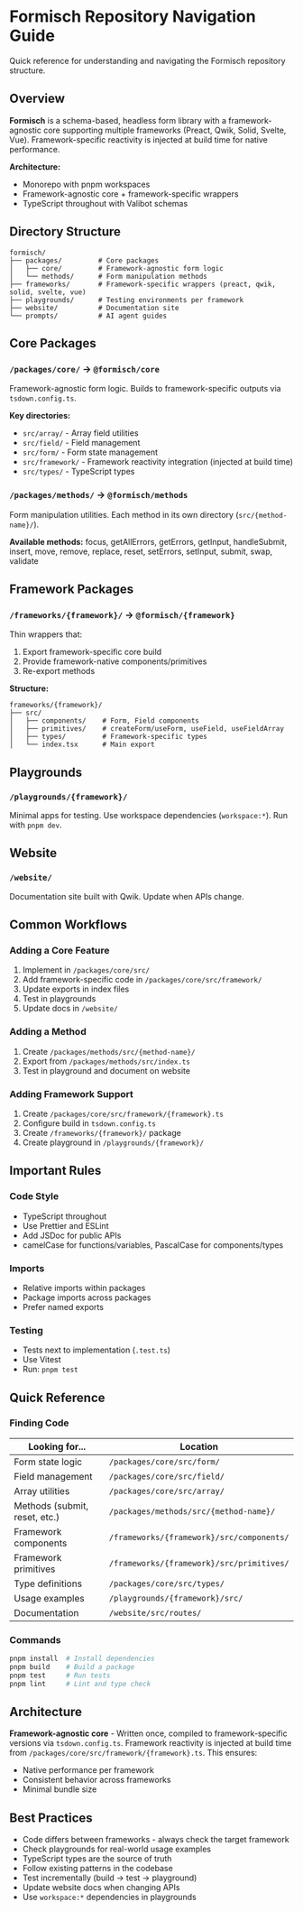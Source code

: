 # Formisch Repository Navigation Guide

Quick reference for understanding and navigating the Formisch repository structure.

## Overview

**Formisch** is a schema-based, headless form library with a framework-agnostic core supporting multiple frameworks (Preact, Qwik, Solid, Svelte, Vue). Framework-specific reactivity is injected at build time for native performance.

**Architecture:**

- Monorepo with pnpm workspaces
- Framework-agnostic core + framework-specific wrappers
- TypeScript throughout with Valibot schemas

## Directory Structure

```
formisch/
├── packages/         # Core packages
│   ├── core/         # Framework-agnostic form logic
│   └── methods/      # Form manipulation methods
├── frameworks/       # Framework-specific wrappers (preact, qwik, solid, svelte, vue)
├── playgrounds/      # Testing environments per framework
├── website/          # Documentation site
└── prompts/          # AI agent guides
```

## Core Packages

### `/packages/core/` → `@formisch/core`

Framework-agnostic form logic. Builds to framework-specific outputs via `tsdown.config.ts`.

**Key directories:**

- `src/array/` - Array field utilities
- `src/field/` - Field management
- `src/form/` - Form state management
- `src/framework/` - Framework reactivity integration (injected at build time)
- `src/types/` - TypeScript types

### `/packages/methods/` → `@formisch/methods`

Form manipulation utilities. Each method in its own directory (`src/{method-name}/`).

**Available methods:** focus, getAllErrors, getErrors, getInput, handleSubmit, insert, move, remove, replace, reset, setErrors, setInput, submit, swap, validate

## Framework Packages

### `/frameworks/{framework}/` → `@formisch/{framework}`

Thin wrappers that:

1. Export framework-specific core build
2. Provide framework-native components/primitives
3. Re-export methods

**Structure:**

```
frameworks/{framework}/
├── src/
│   ├── components/    # Form, Field components
│   ├── primitives/    # createForm/useForm, useField, useFieldArray
│   ├── types/         # Framework-specific types
│   └── index.tsx      # Main export
```

## Playgrounds

### `/playgrounds/{framework}/`

Minimal apps for testing. Use workspace dependencies (`workspace:*`). Run with `pnpm dev`.

## Website

### `/website/`

Documentation site built with Qwik. Update when APIs change.

## Common Workflows

### Adding a Core Feature

1. Implement in `/packages/core/src/`
2. Add framework-specific code in `/packages/core/src/framework/`
3. Update exports in index files
4. Test in playgrounds
5. Update docs in `/website/`

### Adding a Method

1. Create `/packages/methods/src/{method-name}/`
2. Export from `/packages/methods/src/index.ts`
3. Test in playground and document on website

### Adding Framework Support

1. Create `/packages/core/src/framework/{framework}.ts`
2. Configure build in `tsdown.config.ts`
3. Create `/frameworks/{framework}/` package
4. Create playground in `/playgrounds/{framework}/`

## Important Rules

### Code Style

- TypeScript throughout
- Use Prettier and ESLint
- Add JSDoc for public APIs
- camelCase for functions/variables, PascalCase for components/types

### Imports

- Relative imports within packages
- Package imports across packages
- Prefer named exports

### Testing

- Tests next to implementation (`.test.ts`)
- Use Vitest
- Run: `pnpm test`

## Quick Reference

### Finding Code

| Looking for...                | Location                                  |
| ----------------------------- | ----------------------------------------- |
| Form state logic              | `/packages/core/src/form/`                |
| Field management              | `/packages/core/src/field/`               |
| Array utilities               | `/packages/core/src/array/`               |
| Methods (submit, reset, etc.) | `/packages/methods/src/{method-name}/`    |
| Framework components          | `/frameworks/{framework}/src/components/` |
| Framework primitives          | `/frameworks/{framework}/src/primitives/` |
| Type definitions              | `/packages/core/src/types/`               |
| Usage examples                | `/playgrounds/{framework}/src/`           |
| Documentation                 | `/website/src/routes/`                    |

### Commands

```bash
pnpm install  # Install dependencies
pnpm build    # Build a package
pnpm test     # Run tests
pnpm lint     # Lint and type check
```

## Architecture

**Framework-agnostic core** - Written once, compiled to framework-specific versions via `tsdown.config.ts`. Framework reactivity is injected at build time from `/packages/core/src/framework/{framework}.ts`. This ensures:

- Native performance per framework
- Consistent behavior across frameworks
- Minimal bundle size

## Best Practices

- Code differs between frameworks - always check the target framework
- Check playgrounds for real-world usage examples
- TypeScript types are the source of truth
- Follow existing patterns in the codebase
- Test incrementally (build → test → playground)
- Update website docs when changing APIs
- Use `workspace:*` dependencies in playgrounds
